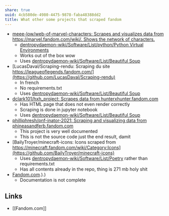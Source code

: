 ```yaml
---
share: true
uuid: 4cb580de-4980-4475-9878-faba48388dd2
title: What other some projects that scraped fandom
---
```

* [meee-low/web-of-marvel-characters: Scrapes and visualizes data from https://marvel.fandom.com/wiki/. Shows the network of characters.](https://github.com/meee-low/web-of-marvel-characters)
	* [dentropydaemon-wiki/Software/List/python/Python Virtual Environments](/undefined)
	* Works out of the box wow
	* Uses [dentropydaemon-wiki/Software/List/Beautiful Soup](/undefined)
* [LucasDaval/Scraping-rendu: Scraping du site https://leagueoflegends.fandom.com/](https://github.com/LucasDaval/Scraping-rendu)
	* In french
	* No requirements.txt
	* Uses [dentropydaemon-wiki/Software/List/Beautiful Soup](/undefined)
* [dclark101/hxh\_project: Scrapes data from hunterxhunter.fandom.com](https://github.com/dclark101/hxh_project)
	* Has HTML page that does not even render correctly
	* Scraping is done in jupyter notebook
	* Uses [dentropydaemon-wiki/Software/List/Beautiful Soup](/undefined)
* [philliphresh/pnf-inator-2021: Scraping and visualizing data from phineasandferb.fandom.com](https://github.com/philliphresh/pnf-inator-2021)
	* This project is very well documented
	* This is not the source code just the end result, damit
* [BailyTroyer/minecraft-icons: Icons scraped from https://minecraft.fandom.com/wiki/Category:Icons](https://github.com/BailyTroyer/minecraft-icons)
	* Uses [dentropydaemon-wiki/Software/List/Poetry](/undefined) rather than requirements.txt
	* Has all contents already in the repo, thing is 271 mb holy shit
* [Fandom.com](/undefined).).)
	* Documentation is not complete

## Links

* [[Fandom.com]]